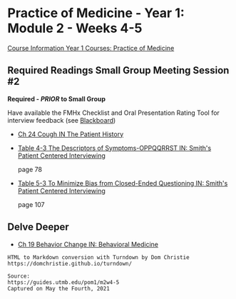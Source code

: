 # Practice of Medicine - Year 1: Module 2 - Weeks 4-5

[Course Information Year 1 Courses: Practice of Medicine](/usmle/pom1/course-information.html)

## Required Readings Small Group Meeting Session #2

**Required - _PRIOR_ to Small Group**

Have available the FMHx Checklist and Oral Presentation Rating Tool for interview feedback (see [Blackboard](https://utmb.blackboard.com/webapps/blackboard/content/launchLink.jsp?course_id=_14555_1&toc_id=_167566_1&mode=cpview&mode=reset&courseTocLabel=COURSE_DEFAULT.BulletinBoard.MODULE.label))

*   [Ch 24 Cough IN The Patient History](http://libux.utmb.edu/login?url=http://accessmedicine.mhmedical.com/content.aspx?bookid=500&sectionid=41026570)
    
*   [Table 4-3 The Descriptors of Symptoms-OPPQQRRST IN: Smith's Patient Centered Interviewing](http://libux.utmb.edu/login?url=https://accessmedicine.mhmedical.com/ViewLarge.aspx?figid=194189856&gbosContainerID=0&gbosid=0&groupID=0&sectionId=193676303)
    
    page 78
    
*   [Table 5-3 To Minimize Bias from Closed-Ended Questioning IN: Smith's Patient Centered Interviewing](http://libux.utmb.edu/login?url=https://accessmedicine.mhmedical.com/ViewLarge.aspx?figid=194189979&gbosContainerID=0&gbosid=0&groupID=0&sectionId=193676388)
    
    page 107
    

## Delve Deeper

*   [Ch 19 Behavior Change IN: Behavioral Medicine](http://libux.utmb.edu/login?url=https://accessmedicine.mhmedical.com/content.aspx?bookid=2747&sectionid=230249996)

```
HTML to Markdown conversion with Turndown by Dom Christie
https://domchristie.github.io/turndown/

Source:
https://guides.utmb.edu/pom1/m2w4-5
Captured on May the Fourth, 2021
```
